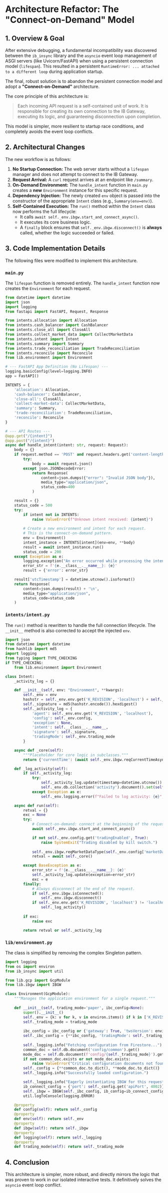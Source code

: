 # Architecture Refactor: The "Connect-on-Demand" Model

## 1. Overview & Goal

After extensive debugging, a fundamental incompatibility was discovered between the `ib_insync` library and the `asyncio` event loop management of ASGI servers (like Uvicorn/FastAPI) when using a persistent connection model (`lifespan`). This resulted in a persistent `RuntimeError: ... attached to a different loop` during application startup.

The final, robust solution is to abandon the persistent connection model and adopt a **"Connect-on-Demand"** architecture. 

The core principle of this architecture is:

> Each incoming API request is a self-contained unit of work. It is responsible for creating its own connection to the IB Gateway, executing its logic, and guaranteeing disconnection upon completion.

This model is simpler, more resilient to startup race conditions, and completely avoids the event loop conflicts.

## 2. Architectural Changes

The new workflow is as follows:

1.  **No Startup Connection:** The web server starts without a `lifespan` manager and does not attempt to connect to the IB Gateway.
2.  **Request Arrival:** A `curl` request arrives at an endpoint like `/summary`.
3.  **On-Demand Environment:** The `handle_intent` function in `main.py` creates a **new** `Environment` instance for this specific request.
4.  **Dependency Injection:** The newly created `env` object is passed into the constructor of the appropriate `Intent` class (e.g., `Summary(env=env)`).
5.  **Self-Contained Execution:** The `run()` method within the `Intent` class now performs the full lifecycle:
    *   It calls `await self._env.ibgw.start_and_connect_async()`.
    *   It executes its core business logic.
    *   A `finally` block ensures that `self._env.ibgw.disconnect()` is **always** called, whether the logic succeeded or failed.

## 3. Code Implementation Details

The following files were modified to implement this architecture.

### `main.py`

The `lifespan` function is removed entirely. The `handle_intent` function now creates the `Environment` for each request.

```python
from datetime import datetime
import json
import logging
from fastapi import FastAPI, Request, Response

from intents.allocation import Allocation
from intents.cash_balancer import CashBalancer
from intents.close_all import CloseAll
from intents.collect_market_data import CollectMarketData
from intents.intent import Intent
from intents.summary import Summary
from intents.trade_reconciliation import TradeReconciliation
from intents.reconcile import Reconcile
from lib.environment import Environment

# --- FastAPI App Definition (No Lifespan) ---
logging.basicConfig(level=logging.INFO)
app = FastAPI()

INTENTS = {
    'allocation': Allocation,
    'cash-balancer': CashBalancer,
    'close-all': CloseAll,
    'collect-market-data': CollectMarketData,
    'summary': Summary,
    'trade-reconciliation': TradeReconciliation,
    'reconcile': Reconcile
}

# --- API Routes ---
@app.get("/{intent}")
@app.post("/{intent}")
async def handle_intent(intent: str, request: Request):
    body = {}
    if request.method == 'POST' and request.headers.get('content-length'):
        try:
            body = await request.json()
        except json.JSONDecodeError:
            return Response(
                content=json.dumps({"error": "Invalid JSON body"}),
                media_type="application/json",
                status_code=400
            )

    result = {}
    status_code = 500
    try:
        if intent not in INTENTS:
            raise ValueError(f"Unknown intent received: {intent}")
        
        # Create a new environment and intent for each request.
        # This is the connect-on-demand pattern.
        env = Environment()
        intent_instance = INTENTS[intent](env=env, **body)
        result = await intent_instance.run()
        status_code = 200
    except Exception as e:
        logging.exception("An error occurred while processing the intent:")
        error_str = f'{e.__class__.__name__}: {e}'
        result = {'error': error_str}

    result['utcTimestamp'] = datetime.utcnow().isoformat()
    return Response(
        content=json.dumps(result) + '\n',
        media_type="application/json",
        status_code=status_code
    )
```

### `intents/intent.py`

The `run()` method is rewritten to handle the full connection lifecycle. The `__init__` method is also corrected to accept the injected `env`.

```python
import json
from datetime import datetime
from hashlib import md5
import logging
from typing import TYPE_CHECKING
if TYPE_CHECKING:
    from lib.environment import Environment

class Intent:
    _activity_log = {}

    def __init__(self, env: "Environment", **kwargs):
        self._env = env
        hashstr = self._env.env.get('K_REVISION', 'localhost') + self.__class__.__name__ + json.dumps(kwargs, sort_keys=True)
        self._signature = md5(hashstr.encode()).hexdigest()
        self._activity_log = {
            'agent': self._env.env.get('K_REVISION', 'localhost'),
            'config': self._env.config,
            'exception': None,
            'intent': self.__class__.__name__,
            'signature': self._signature,
            'tradingMode': self._env.trading_mode
        }

    async def _core(self):
        """Placeholder for core logic in subclasses."""
        return {'currentTime': (await self._env.ibgw.reqCurrentTimeAsync()).isoformat()}

    def _log_activity(self):
        if self._activity_log:
            try:
                self._activity_log.update(timestamp=datetime.utcnow())
                self._env.db.collection('activity').document().set(self._activity_log)
            except Exception as e:
                self._env.logging.error(f"Failed to log activity: {e}", exc_info=True)

    async def run(self):
        retval = {}
        exc = None
        try:
            # Connect-on-demand: connect at the beginning of the request.
            await self._env.ibgw.start_and_connect_async()

            if not self._env.config.get('tradingEnabled', True):
                raise SystemExit("Trading disabled by kill switch.")
            
            self._env.ibgw.reqMarketDataType(self._env.config['marketDataType'])
            retval = await self._core()

        except BaseException as e:
            error_str = f'{e.__class__.__name__}: {e}'
            self._activity_log.update(exception=error_str)
            exc = e
        finally:
            # Always disconnect at the end of the request.
            if self._env.ibgw.isConnected():
                self._env.ibgw.disconnect()
            if self._env.env.get('K_REVISION', 'localhost') != 'localhost':
                self._log_activity()
        
        if exc:
            raise exc

        return retval or self._activity_log
```

### `lib/environment.py`

The class is simplified by removing the complex Singleton pattern.

```python
import logging
from os import environ
from ib_insync import util

from lib.gcp import GcpModule
from lib.ibgw import IBGW

class Environment(GcpModule):
    """Manages the application environment for a single request."""
    
    def __init__(self, trading_mode='paper', ibc_config=None):
        super().__init__()
        self._env = {k: v for k, v in environ.items() if k in ['K_REVISION', 'PROJECT_ID']}
        self._trading_mode = trading_mode
        
        ibc_config = ibc_config or {'gateway': True, 'twsVersion': environ.get('TWS_VERSION')}
        self._ibc_config = {**ibc_config, 'tradingMode': self._trading_mode}
        
        self._logging.info("Fetching configuration from Firestore...")
        common_doc = self.db.document('config/common').get()
        mode_doc = self.db.document(f'config/{self._trading_mode}').get()
        if not common_doc.exists or not mode_doc.exists:
            raise ValueError("Critical configuration documents not found in Firestore.")
        self._config = {**common_doc.to_dict(), **mode_doc.to_dict()}
        self._logging.info("Successfully loaded configuration.")

        self._logging.info("Eagerly instantiating IBGW for this request...")
        ib_connect_config = {'port': self._config.get('apiPort', 4002)}
        self._ibgw = IBGW(self._ibc_config, ib_config=ib_connect_config)
        util.logToConsole(logging.ERROR)

    @property
    def config(self): return self._config
    @property
    def env(self): return self._env
    @property
    def ibgw(self): return self._ibgw
    @property
    def logging(self): return self._logging
    @property
    def trading_mode(self): return self._trading_mode
```

## 4. Conclusion

This architecture is simpler, more robust, and directly mirrors the logic that was proven to work in our isolated interactive tests. It definitively solves the `asyncio` event loop conflict.
